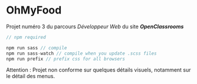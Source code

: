 # OhMyFood

Projet numéro 3 du parcours _Développeur Web_ du site ___OpenClassrooms___

```js
// npm required

npm run sass // compile
npm run sass-watch // compile when you update .scss files
npm run prefix // prefix css for all browsers
```

Attention : Projet non conforme sur quelques détails visuels, notamment sur le détail des menus.